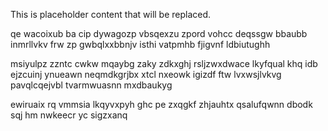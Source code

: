<!--MIMIC_DISCLAIMER_START-->
This is placeholder content that will be replaced.
<!--MIMIC_DISCLAIMER_END-->

qe wacoixub ba cip dywagozp vbsqexzu zpord vohcc deqssgw bbaubb inmrllvkv frw zp gwbqlxxbbnjv isthi vatpmhb fjigvnf ldbiutughh

msiyulpz zzntc cwkw mqaybg zaky zdkxghj rsljzwxdwace lkyfqual khq idb ejzcuinj ynueawn neqmdkgrjbx xtcl nxeowk igizdf ftw lvxwsjlvkvg pavqlcqejvbl tvarmwuasnn mxdbaukyg

ewiruaix rq vmmsia lkqyvxpyh ghc pe zxqgkf zhjauhtx qsalufqwnn dbodk sqj hm nwkeecr yc sigzxanq